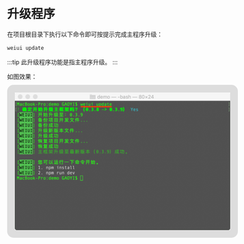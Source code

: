 # 升级程序

在项目根目录下执行以下命令即可按提示完成主程序升级：

```bash
weiui update
```

:::tip
此升级程序功能是指主程序升级。
:::

如图效果：
<img style="border:18px solid #ddd;border-radius:15px;margin:10px auto;" src="./media/update.png"/>

